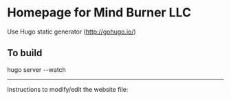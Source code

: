 Homepage for Mind Burner LLC
=======================

Use Hugo static generator (http://gohugo.io/)

To build
--------
hugo server --watch

--------
Instructions to modify/edit the website file:
